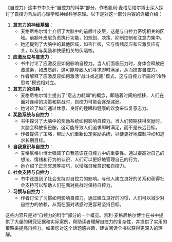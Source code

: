 《自控力》这本书中关于“自控力的科学”部分，作者凯利·麦格尼格尔博士深入探讨了自控力背后的心理学和神经科学原理。以下是对这一部分内容的详细介绍：

1. **意志力的神经基础**：
   - 麦格尼格尔博士介绍了大脑中的前额叶皮层，这是与自控力密切相关的区域。前额叶皮层负责执行功能，如规划、决策、抑制控制和注意力集中。
   - 她还提到了大脑中的其他区域，如杏仁核，它与情绪反应和应激反应有关，以及与奖励和快感相关的伏隔核。
2. **应激反应与意志力**：
   - 书中讨论了应激反应如何影响自控力。当人们面临压力时，身体会释放应激激素，如皮质醇，这可能导致人们寻求即时满足，从而损害自控力。
   - 作者解释了应激反应如何激活“战斗或逃跑”模式，这与自控力所需的“冷静思考”模式相对立。
3. **意志力的消耗**：
   - 麦格尼格尔博士提出了“意志力耗竭”的概念，即随着时间的推移，人们在面对连续的决策和挑战时，自控力可能会逐渐减弱。
   - 她讨论了如何通过休息、良好的睡眠和健康的饮食来恢复意志力。
4. **奖励系统与自控力**：
   - 书中探讨了大脑中的奖励系统如何影响自控力。当人们预期获得奖励时，大脑会释放多巴胺，这可能导致人们追求即时满足，而不是长远目标。
   - 作者提供了策略，帮助人们重新设定奖励系统，以便更好地控制冲动和追求长期目标。
5. **自我意识与自控力**：
   - 麦格尼格尔博士强调了自我意识在自控力中的重要性。通过提高对自己的想法、情绪和行为的认识，人们可以更好地管理自己的行为。
   - 她介绍了正念冥想等技巧，以增强自我意识和自控力。
6. **社会支持与自控力**：
   - 书中还提到了社会支持对自控力的影响。与他人建立良好的关系和获得社会支持可以帮助人们在面对挑战时保持自控力。
7. **习惯与自控力**：
   - 作者讨论了习惯如何影响自控力。通过建立良好的习惯，人们可以减少对自控力的依赖，从而在面对诱惑时更容易坚持目标。

这些内容只是对“自控力的科学”部分的一个概览。凯利·麦格尼格尔博士在书中提供了大量的研究证据和实际案例，帮助读者理解自控力的复杂性，并提供了实用的策略来提高自控力。如果您对这个话题感兴趣，建议阅读全书以获得更深入的理解。